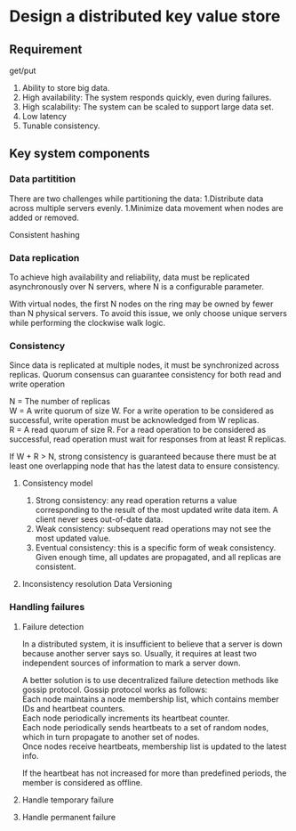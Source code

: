 # Design a distributed key value store
## Requirement
get/put

1. Ability to store big data.
2. High availability: The system responds quickly, even during failures.
3. High scalability: The system can be scaled to support large data set.
4. Low latency
5. Tunable consistency.

## Key system components
### Data partitition  
  There are two challenges while partitioning the data:
  1.Distribute data across multiple servers evenly.
  1.Minimize data movement when nodes are added or removed.  
   
   Consistent hashing
   
### Data replication  
   To achieve high availability and reliability, data must be replicated asynchronously over N servers, where N is a configurable parameter.  

   With virtual nodes, the first N nodes on the ring may be owned by fewer than N physical servers. To avoid this issue, we only choose unique servers while performing the clockwise walk logic.

### Consistency  
   Since data is replicated at multiple nodes, it must be synchronized across replicas. Quorum consensus can guarantee consistency for both read and write operation

   N = The number of replicas  
  W = A write quorum of size W. For a write operation to be considered as successful, write operation must be acknowledged from W replicas.  
  R = A read quorum of size R. For a read operation to be considered as successful, read operation must wait for responses from at least R replicas.

  If W + R > N, strong consistency is guaranteed because there must be at least one overlapping node that has the latest data to ensure consistency.
  
1. Consistency model  
   1. Strong consistency: any read operation returns a value corresponding to the result of the most updated write data item. A client never sees out-of-date data.
   1. Weak consistency: subsequent read operations may not see the most updated value.
   1. Eventual consistency: this is a specific form of weak consistency. Given enough time, all updates are propagated, and all replicas are consistent.

2. Inconsistency resolution
   Data Versioning

### Handling failures
1. Failure detection

   In a distributed system, it is insufficient to believe that a server is down because another server says so. Usually, it requires at least two independent sources of information to mark a server down.  
     
     A better solution is to use decentralized failure detection methods like gossip protocol. Gossip protocol works as follows:  
     Each node maintains a node membership list, which contains member IDs and heartbeat counters.  
     Each node periodically increments its heartbeat counter.  
     Each node periodically sends heartbeats to a set of random nodes, which in turn propagate to another set of nodes.  
     Once nodes receive heartbeats, membership list is updated to the latest info.  
      
     If the heartbeat has not increased for more than predefined periods, the member is considered as offline.  

2. Handle temporary failure
3. Handle permanent failure
